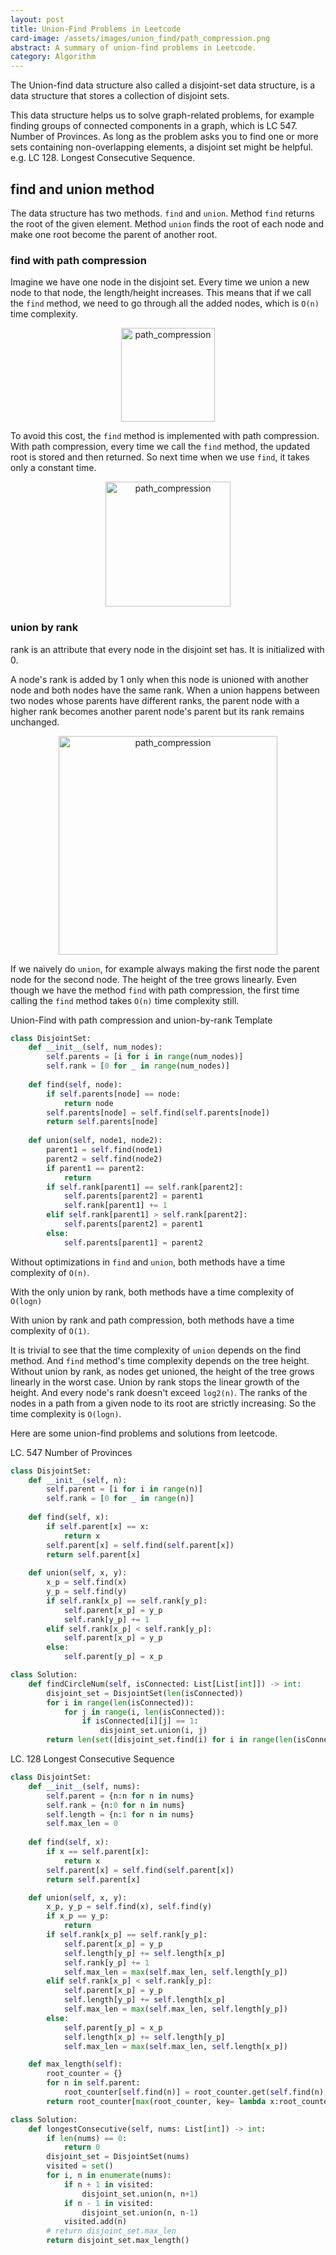 ```yaml
---
layout: post
title: Union-Find Problems in Leetcode
card-image: /assets/images/union_find/path_compression.png
abstract: A summary of union-find problems in Leetcode.
category: Algorithm
---
```


The Union-find data structure also called a disjoint-set data structure, is a data structure that stores a collection of disjoint sets. 

This data structure helps us to solve graph-related problems, for example finding groups of connected components in a graph, which is LC 547. Number of Provinces. As long as the problem asks you to find one or more sets containing non-overlapping elements, a disjoint set might be helpful. e.g. LC 128. Longest Consecutive Sequence.

## find and union method

The data structure has two methods. `find` and `union`. Method `find` returns the root of the given element. Method `union` finds the root of each node and make one root become the parent of another root.

### find with path compression

Imagine we have one node in the disjoint set. Every time we union a new node to that node, the length/height increases. This means that if we call the `find` method, we need to go through all the added nodes, which is `O(n)` time complexity.

<p style="text-align:center;">
<img src="/assets/images/union_find/initialization.png" alt="path_compression" width="150"/>
</p>

To avoid this cost, the `find` method is implemented with path compression. With path compression, every time we call the `find` method, the updated root is stored and then returned. So next time when we use `find`, it takes only a constant time.

<p style="text-align:center;">
<img src="/assets/images/union_find/path_compression.png" alt="path_compression" width="200"/>
</p>

### union by rank

rank is an attribute that every node in the disjoint set has. It is initialized with 0.

A node's rank is added by 1 only when this node is unioned with another node and both nodes have the same rank. When a union happens between two nodes whose parents have different ranks, the parent node with a higher rank becomes another parent node's parent but its rank remains unchanged.

<p style="text-align:center;">
<img src="/assets/images/union_find/union_by_rank.png" alt="path_compression" width="350"/>
</p>

If we naively do `union`, for example always making the first node the parent node for the second node. The height of the tree grows linearly. Even though we have the method `find` with path compression, the first time calling the `find` method takes `O(n)` time complexity still.

Union-Find with path compression and union-by-rank Template

```python
class DisjointSet:
    def __init__(self, num_nodes):
        self.parents = [i for i in range(num_nodes)]
        self.rank = [0 for _ in range(num_nodes)]
    
    def find(self, node):
        if self.parents[node] == node:
            return node
        self.parents[node] = self.find(self.parents[node])
        return self.parents[node]
    
    def union(self, node1, node2):
        parent1 = self.find(node1)
        parent2 = self.find(node2)
        if parent1 == parent2:
            return 
        if self.rank[parent1] == self.rank[parent2]:
            self.parents[parent2] = parent1
            self.rank[parent1] += 1
        elif self.rank[parent1] > self.rank[parent2]:
            self.parents[parent2] = parent1
        else:
            self.parents[parent1] = parent2
```

Without optimizations in `find` and `union`, both methods have a time complexity of `O(n)`.

With the only union by rank, both methods have a time complexity of `O(logn)`

With union by rank and path compression, both methods have a time complexity of `O(1)`.

It is trivial to see that the time complexity of `union`  depends on the find method. And `find` method's time complexity depends on the tree height. Without union by rank, as nodes get unioned, the height of the tree grows linearly in the worst case. Union by rank stops the linear growth of the height. And every node's rank doesn't exceed `log2(n)`. The ranks of the nodes in a path from a given node to its root are strictly increasing. So the time complexity is `O(logn)`.

Here are some union-find problems and solutions from leetcode.

LC. 547 Number of Provinces

```python
class DisjointSet:
    def __init__(self, n):
        self.parent = [i for i in range(n)]
        self.rank = [0 for _ in range(n)]
    
    def find(self, x):
        if self.parent[x] == x:
            return x
        self.parent[x] = self.find(self.parent[x])
        return self.parent[x]
    
    def union(self, x, y):
        x_p = self.find(x)
        y_p = self.find(y)
        if self.rank[x_p] == self.rank[y_p]:
            self.parent[x_p] = y_p
            self.rank[y_p] += 1
        elif self.rank[x_p] < self.rank[y_p]:
            self.parent[x_p] = y_p
        else:
            self.parent[y_p] = x_p

class Solution:
    def findCircleNum(self, isConnected: List[List[int]]) -> int:
        disjoint_set = DisjointSet(len(isConnected))
        for i in range(len(isConnected)):
            for j in range(i, len(isConnected)):
                if isConnected[i][j] == 1:
                    disjoint_set.union(i, j)
        return len(set([disjoint_set.find(i) for i in range(len(isConnected))]))
```

LC. 128 Longest Consecutive Sequence

```python
class DisjointSet:
    def __init__(self, nums):
        self.parent = {n:n for n in nums}
        self.rank = {n:0 for n in nums}
        self.length = {n:1 for n in nums}
        self.max_len = 0
        
    def find(self, x):
        if x == self.parent[x]:
            return x
        self.parent[x] = self.find(self.parent[x])
        return self.parent[x]

    def union(self, x, y):
        x_p, y_p = self.find(x), self.find(y)
        if x_p == y_p:
            return
        if self.rank[x_p] == self.rank[y_p]:
            self.parent[x_p] = y_p
            self.length[y_p] += self.length[x_p]
            self.rank[y_p] += 1
            self.max_len = max(self.max_len, self.length[y_p])
        elif self.rank[x_p] < self.rank[y_p]:
            self.parent[x_p] = y_p
            self.length[y_p] += self.length[x_p]
            self.max_len = max(self.max_len, self.length[y_p])
        else:
            self.parent[y_p] = x_p
            self.length[x_p] += self.length[y_p]
            self.max_len = max(self.max_len, self.length[x_p])

    def max_length(self):
        root_counter = {}
        for n in self.parent:
            root_counter[self.find(n)] = root_counter.get(self.find(n), 0) + 1
        return root_counter[max(root_counter, key= lambda x:root_counter[x])]

class Solution:
    def longestConsecutive(self, nums: List[int]) -> int:
        if len(nums) == 0:
            return 0
        disjoint_set = DisjointSet(nums)
        visited = set()
        for i, n in enumerate(nums):
            if n + 1 in visited:
                disjoint_set.union(n, n+1)
            if n - 1 in visited:
                disjoint_set.union(n, n-1)
            visited.add(n)
        # return disjoint_set.max_len
        return disjoint_set.max_length()
```

